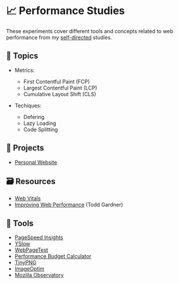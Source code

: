 # :chart_with_upwards_trend: Performance Studies

These experiments cover different tools and concepts related to web performance from my [self-directed](https://github.com/DanielBrito/self-learning) studies.

## :bookmark_tabs: Topics

- Metrics:
  - First Contentful Paint (FCP)
  - Largest Contentful Paint (LCP)
  - Cumulative Layout Shift (CLS)

- Techiques:
  - Defering
  - Lazy Loading
  - Code Splitting

## 🚀 Projects

- [Personal Website](https://danielbrito.github.io/)

## :card_file_box: Resources

- [Web Vitals](https://web.dev/i18n/pt/vitals/)
- [Improving Web Performance](https://docs.google.com/presentation/d/1GfEtDtaAQIv_VOggdmfNfJrf4Y2qQVkvt9zmvvwq8dw/edit) (Todd Gardner)

## :toolbox: Tools

- [PageSpeed Insights](https://developers.google.com/speed/pagespeed/insights/)
- [YSlow](http://yslow.org/)
- [WebPageTest](https://webpagetest.org/)
- [Performance Budget Calculator](https://www.performancebudget.io/)
- [TinyPNG](https://tinypng.com/)
- [ImageOptim](https://imageoptim.com/versions.html)
- [Mozilla Observatory](https://observatory.mozilla.org/)
